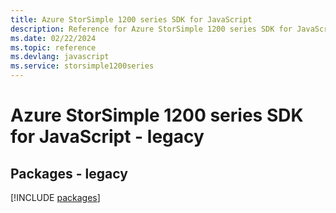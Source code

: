 ```yaml
---
title: Azure StorSimple 1200 series SDK for JavaScript
description: Reference for Azure StorSimple 1200 series SDK for JavaScript
ms.date: 02/22/2024
ms.topic: reference
ms.devlang: javascript
ms.service: storsimple1200series
---
```

# Azure StorSimple 1200 series SDK for JavaScript - legacy
## Packages - legacy
[!INCLUDE [packages](storsimple-1200-series-index.md)]